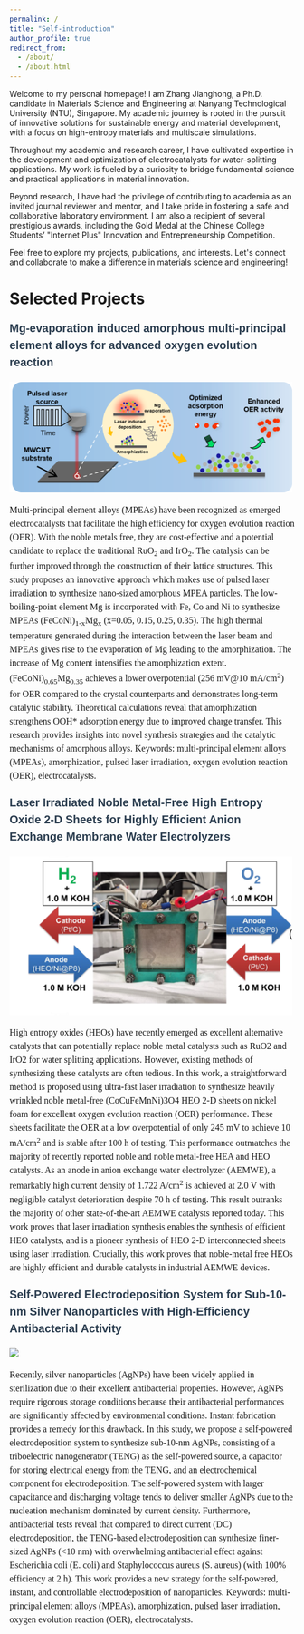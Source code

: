 ```yaml
---
permalink: /
title: "Self-introduction"
author_profile: true
redirect_from: 
  - /about/
  - /about.html
---
```

Welcome to my personal homepage! I am Zhang Jianghong, a Ph.D. candidate in Materials Science and Engineering at Nanyang Technological University (NTU), Singapore. My academic journey is rooted in the pursuit of innovative solutions for sustainable energy and material development, with a focus on high-entropy materials and multiscale simulations.

Throughout my academic and research career, I have cultivated expertise in the development and optimization of electrocatalysts for water-splitting applications. My work is fueled by a curiosity to bridge fundamental science and practical applications in material innovation.

Beyond research, I have had the privilege of contributing to academia as an invited journal reviewer and mentor, and I take pride in fostering a safe and collaborative laboratory environment. I am also a recipient of several prestigious awards, including the Gold Medal at the Chinese College Students’ "Internet Plus" Innovation and Entrepreneurship Competition.

Feel free to explore my projects, publications, and interests. Let's connect and collaborate to make a difference in materials science and engineering!

Selected Projects
======
</p>
<p style="font-family: Arial, Helvetica, sans-serif; font-size: 20px; font-weight: 700; line-height: 1.5;">
  <a href="https://doi.org/10.1016/j.nanoen.2025.110686" style="text-decoration: none; color: #2c3e50;">
    Mg-evaporation induced amorphous multi-principal element alloys for advanced oxygen evolution reaction
  </a>
</p>
<p align="left">
  <img src="/images/TOC.png" width="500"/>
<p align="justify">
<p style="font-family: 'Times New Roman', Times, serif; font-size: 16px; font-weight: 400; line-height: 1.5;">
    Multi-principal element alloys (MPEAs) have been recognized as emerged electrocatalysts that facilitate the high efficiency for oxygen evolution reaction   (OER). With the noble metals free, they are cost-effective and a potential candidate to replace the traditional RuO<sub>2</sub> and IrO<sub>2</sub>. The catalysis can be further improved through the construction of their lattice structures. This study proposes an innovative approach which makes use of pulsed laser irradiation to synthesize nano-sized amorphous MPEA particles. The low-boiling-point element Mg is incorporated with Fe, Co and Ni to synthesize MPEAs (FeCoNi)<sub>1-x</sub>Mg<sub>x</sub> (x=0.05, 0.15, 0.25, 0.35). The high thermal temperature generated during the interaction between the laser beam and MPEAs gives rise to the evaporation of Mg leading to the amorphization. The increase of Mg content intensifies the amorphization extent. (FeCoNi)<sub>0.65</sub>Mg<sub>0.35</sub> achieves a lower overpotential (256 mV@10 mA/cm<sup>2</sup>) for OER compared to the crystal counterparts and demonstrates long-term catalytic stability. Theoretical calculations reveal that amorphization strengthens OOH* adsorption energy due to improved charge transfer. This research provides insights into novel synthesis strategies and the catalytic mechanisms of amorphous alloys. 
    Keywords: multi-principal element alloys (MPEAs), amorphization, pulsed laser irradiation, oxygen evolution reaction (OER), electrocatalysts.
</p>
<p style="font-family: Arial, Helvetica, sans-serif; font-size: 20px; font-weight: 700; line-height: 1.5;">
  <a href="https://doi.org/10.1002/adfm.202507930" style="text-decoration: none; color: #2c3e50;">
    Laser Irradiated Noble Metal-Free High Entropy Oxide 2-D Sheets for Highly Efficient Anion Exchange Membrane Water Electrolyzers
  </a>
</p>
</p>
<p align="left">
  <img src="/images/with hamzah.png" width="500"/>
<p align="justify">
<p style="font-family: 'Times New Roman', Times, serif; font-size: 16px; font-weight: 400; line-height: 1.5;">
    High entropy oxides (HEOs) have recently emerged as excellent alternative catalysts that can potentially replace noble metal catalysts such as RuO2 and IrO2 for water splitting applications. However, existing methods of synthesizing these catalysts are often tedious. In this work, a straightforward method is proposed using ultra-fast laser irradiation to synthesize heavily wrinkled noble metal-free (CoCuFeMnNi)3O4 HEO 2-D sheets on nickel foam for excellent oxygen evolution reaction (OER) performance. These sheets facilitate the OER at a low overpotential of only 245 mV to achieve 10 mA/cm<sup>2</sup> and is stable after 100 h of testing. This performance outmatches the majority of recently reported noble and noble metal-free HEA and HEO catalysts. As an anode in anion exchange water electrolyzer (AEMWE), a remarkably high current density of 1.722 A/cm<sup>2</sup> is achieved at 2.0 V with negligible catalyst deterioration despite 70 h of testing. This result outranks the majority of other state-of-the-art AEMWE catalysts reported today. This work proves that laser irradiation synthesis enables the synthesis of efficient HEO catalysts, and is a pioneer synthesis of HEO 2-D interconnected sheets using laser irradiation. Crucially, this work proves that noble-metal free HEOs are highly efficient and durable catalysts in industrial AEMWE devices.
</p>

</p>
<p style="font-family: Arial, Helvetica, sans-serif; font-size: 20px; font-weight: 700; line-height: 1.5;">
  <a href="https://doi.org/10.1021/acs.jpclett.2c01737" style="text-decoration: none; color: #2c3e50;">
    Self-Powered Electrodeposition System for Sub-10-nm Silver Nanoparticles with High-Efficiency Antibacterial Activity
  </a>
</p>
<p align="left">
  <img src="https://github.com/user-attachments/assets/64ddebb5-378f-42ab-93fe-1428ea8c3863" width="300"/>

<p align="justify">
<p style="font-family: 'Times New Roman', Times, serif; font-size: 16px; font-weight: 400; line-height: 1.5;">
    Recently, silver nanoparticles (AgNPs) have been widely applied in sterilization due to their excellent antibacterial properties. However, AgNPs require rigorous storage conditions because their antibacterial performances are significantly affected by environmental conditions. Instant fabrication provides a remedy for this drawback. In this study, we propose a self-powered electrodeposition system to synthesize sub-10-nm AgNPs, consisting of a triboelectric nanogenerator (TENG) as the self-powered source, a capacitor for storing electrical energy from the TENG, and an electrochemical component for electrodeposition. The self-powered system with larger capacitance and discharging voltage tends to deliver smaller AgNPs due to the nucleation mechanism dominated by current density. Furthermore, antibacterial tests reveal that compared to direct current (DC) electrodeposition, the TENG-based electrodeposition can synthesize finer-sized AgNPs (<10 nm) with overwhelming antibacterial effect against Escherichia coli (E. coli) and Staphylococcus aureus (S. aureus) (with 100% efficiency at 2 h). This work provides a new strategy for the self-powered, instant, and controllable electrodeposition of nanoparticles. 
    Keywords: multi-principal element alloys (MPEAs), amorphization, pulsed laser irradiation, oxygen evolution reaction (OER), electrocatalysts.
</p>






